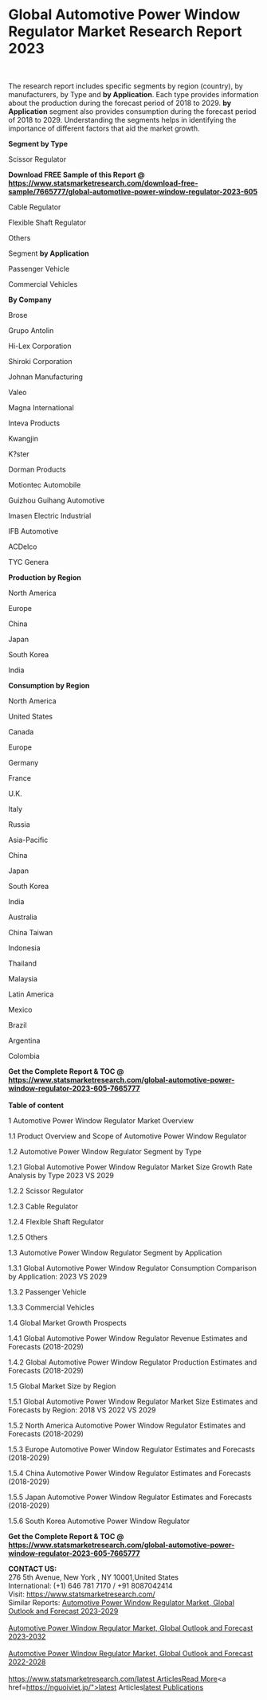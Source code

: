 <h1>Global Automotive Power Window Regulator Market Research Report 2023</h1><br/><p>The research report includes specific segments by region (country), by manufacturers, by Type and <strong>by Application</strong>. Each type provides information about the production during the forecast period of 2018 to 2029. <strong>by Application</strong> segment also provides consumption during the forecast period of 2018 to 2029. Understanding the segments helps in identifying the importance of different factors that aid the market growth.</p><p><strong>Segment by Type</strong></p><p>Scissor Regulator</p><p><strong>Download FREE Sample of this Report @ <a href="https://www.statsmarketresearch.com/download-free-sample/7665777/global-automotive-power-window-regulator-2023-605">https://www.statsmarketresearch.com/download-free-sample/7665777/global-automotive-power-window-regulator-2023-605</a></strong></p><p>Cable Regulator</p><p>Flexible Shaft Regulator</p><p>Others</p><p>Segment <strong>by Application</strong></p><p>Passenger Vehicle</p><p>Commercial Vehicles</p><p><strong>By Company</strong></p><p>Brose</p><p>Grupo Antolin</p><p>Hi-Lex Corporation</p><p>Shiroki Corporation</p><p>Johnan Manufacturing</p><p>Valeo</p><p>Magna International</p><p>Inteva Products</p><p>Kwangjin</p><p>K?ster</p><p>Dorman Products</p><p>Motiontec Automobile</p><p>Guizhou Guihang Automotive</p><p>Imasen Electric Industrial</p><p>IFB Automotive</p><p>ACDelco</p><p>TYC Genera</p><p><strong>Production by Region</strong></p><p>North America</p><p>Europe</p><p>China</p><p>Japan</p><p>South Korea</p><p>India</p><p><strong>Consumption by Region</strong></p><p>North America</p><p>United States</p><p>Canada</p><p>Europe</p><p>Germany</p><p>France</p><p>U.K.</p><p>Italy</p><p>Russia</p><p>Asia-Pacific</p><p>China</p><p>Japan</p><p>South Korea</p><p>India</p><p>Australia</p><p>China Taiwan</p><p>Indonesia</p><p>Thailand</p><p>Malaysia</p><p>Latin America</p><p>Mexico</p><p>Brazil</p><p>Argentina</p><p>Colombia</p><div><b>Get the Complete Report & TOC @ <a href="https://www.statsmarketresearch.com/global-automotive-power-window-regulator-2023-605-7665777">https://www.statsmarketresearch.com/global-automotive-power-window-regulator-2023-605-7665777</a></b></div><br><b>Table of content</b><p>1 Automotive Power Window Regulator Market Overview<br />
 
  1.1 Product Overview and Scope of Automotive Power Window Regulator<br />
 
  1.2 Automotive Power Window Regulator Segment by Type<br />
 
  1.2.1 Global Automotive Power Window Regulator Market Size Growth Rate Analysis by Type 2023 VS 2029<br />
 
  1.2.2 Scissor Regulator<br />
 
  1.2.3 Cable Regulator<br />
 
  1.2.4 Flexible Shaft Regulator<br />
 
  1.2.5 Others<br />
 
  1.3 Automotive Power Window Regulator Segment by Application<br />
 
  1.3.1 Global Automotive Power Window Regulator Consumption Comparison by Application: 2023 VS 2029<br />
 
  1.3.2 Passenger Vehicle<br />
 
  1.3.3 Commercial Vehicles<br />
 
  1.4 Global Market Growth Prospects<br />
 
  1.4.1 Global Automotive Power Window Regulator Revenue Estimates and Forecasts (2018-2029)<br />
 
  1.4.2 Global Automotive Power Window Regulator Production Estimates and Forecasts (2018-2029)<br />
 
  1.5 Global Market Size by Region<br />
 
  1.5.1 Global Automotive Power Window Regulator Market Size Estimates and Forecasts by Region: 2018 VS 2022 VS 2029<br />
 
  1.5.2 North America Automotive Power Window Regulator Estimates and Forecasts (2018-2029)<br />
 
  1.5.3 Europe Automotive Power Window Regulator Estimates and Forecasts (2018-2029)<br />
 
  1.5.4 China Automotive Power Window Regulator Estimates and Forecasts (2018-2029)<br />
 
  1.5.5 Japan Automotive Power Window Regulator Estimates and Forecasts (2018-2029)<br />
 
  1.5.6 South Korea Automotive Power Window Regulator<br><div><b>Get the Complete Report & TOC @ <a href="https://www.statsmarketresearch.com/global-automotive-power-window-regulator-2023-605-7665777">https://www.statsmarketresearch.com/global-automotive-power-window-regulator-2023-605-7665777</a></b></div></p> <b>CONTACT US:</b><br>276 5th Avenue, New York , NY 10001,United States<br>International: (+1) 646 781 7170 / +91 8087042414<br>Visit: <a href="https://www.statsmarketresearch.com/">https://www.statsmarketresearch.com/</a><br>Similar Reports: <a href="https://www.statsmarketresearch.com/global-automotive-power-window-regulator-2023-605-7665777">Automotive Power Window Regulator Market, Global Outlook and Forecast 2023-2029</a><br/><br/><a href="https://www.statsmarketresearch.com/global-automotive-power-window-regulator-2023-605-7665777">Automotive Power Window Regulator Market, Global Outlook and Forecast 2023-2032</a><br/><br/><a href="https://www.statsmarketresearch.com/global-automotive-power-window-regulator-2023-605-7665777">Automotive Power Window Regulator Market, Global Outlook and Forecast 2022-2028</a><br/><br/><a href="https://gyeongbokgung.com">https://www.statsmarketresearch.com/</a><a href="https://hallyeomaritime.com">latest Articles</a><a href="https://jingwansa.com">Read More</a><a href=https://nguoiviet.jp/">latest Articles</a><a href="https://www.intelmarketresearch.com/">latest Publications</a>